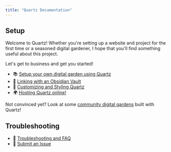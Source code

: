 ```yaml
---
title: "Quartz Documentation"
---
```


## Setup
Welcome to Quartz! Whether you're setting up a website and project for the first time or a seasoned digital gardener, I hope that you'll find something useful about this project.

Let's get to business and get you started!

- 📚 [Setup your own digital garden using Quartz](private/backup/notes/setup.md)
- 🔗 [Linking with an Obsidian Vault](private/backup/notes/obsidian.md)
- 🎨 [Customizing and Styling Quartz](private/backup/notes/config.md)
- 🌍 [Hosting Quartz online!](private/backup/notes/hosting.md)

Not convinced yet? Look at some [community digital gardens](private/backup/moc/showcase.md) built with Quartz!

## Troubleshooting
- 🚧 [Troubleshooting and FAQ](private/backup/notes/troubleshooting.md)
- 🐛 [Submit an Issue](https://github.com/jackyzha0/quartz/issues)